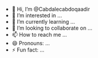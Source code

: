 - 👋 Hi, I’m @Cabdalecabdoqaadir
- 👀 I’m interested in ...
- 🌱 I’m currently learning ...
- 💞️ I’m looking to collaborate on ...
- 📫 How to reach me ...
- 😄 Pronouns: ...
- ⚡ Fun fact: ...

<!---
Cabdalecabdoqaadir/Cabdalecabdoqaadir is a ✨ special ✨ repository because its `README.md` (this file) appears on your GitHub profile.
You can click the Preview link to take a look at your changes.
--->
